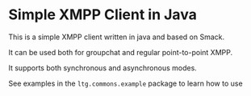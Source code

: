 # Simple XMPP Client in Java


This is a simple XMPP client written in java and based on Smack. 

It can be used both for groupchat and regular point-to-point XMPP. 

It supports both synchronous and asynchronous modes. 

See examples in the `ltg.commons.example` package to learn how to use